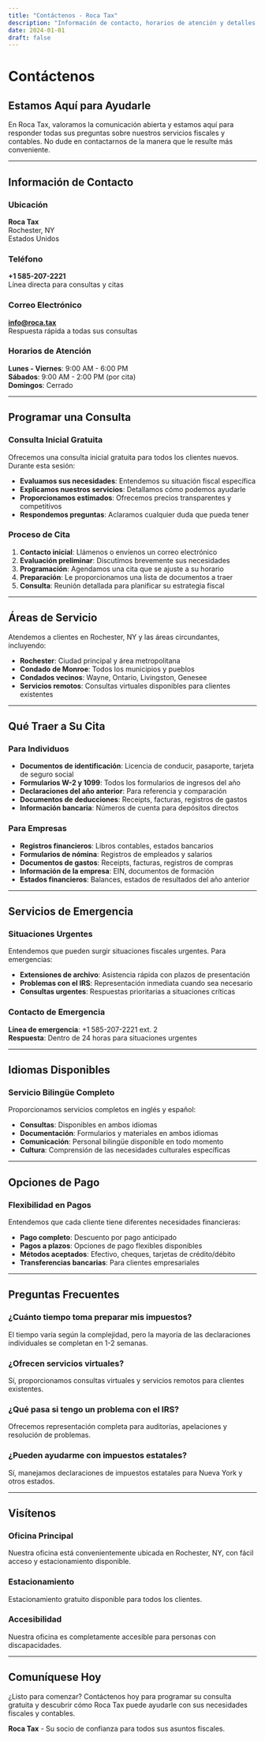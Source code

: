 ```yaml
---
title: "Contáctenos - Roca Tax"
description: "Información de contacto, horarios de atención y detalles de consulta para Roca Tax."
date: 2024-01-01
draft: false
---
```


# Contáctenos

## Estamos Aquí para Ayudarle

En Roca Tax, valoramos la comunicación abierta y estamos aquí para responder todas sus preguntas sobre nuestros servicios fiscales y contables. No dude en contactarnos de la manera que le resulte más conveniente.

---

## Información de Contacto

### Ubicación
**Roca Tax**  
Rochester, NY  
Estados Unidos

### Teléfono
**+1 585-207-2221**  
Línea directa para consultas y citas

### Correo Electrónico
**info@roca.tax**  
Respuesta rápida a todas sus consultas

### Horarios de Atención
**Lunes - Viernes**: 9:00 AM - 6:00 PM  
**Sábados**: 9:00 AM - 2:00 PM (por cita)  
**Domingos**: Cerrado

---

## Programar una Consulta

### Consulta Inicial Gratuita
Ofrecemos una consulta inicial gratuita para todos los clientes nuevos. Durante esta sesión:

- **Evaluamos sus necesidades**: Entendemos su situación fiscal específica
- **Explicamos nuestros servicios**: Detallamos cómo podemos ayudarle
- **Proporcionamos estimados**: Ofrecemos precios transparentes y competitivos
- **Respondemos preguntas**: Aclaramos cualquier duda que pueda tener

### Proceso de Cita
1. **Contacto inicial**: Llámenos o envíenos un correo electrónico
2. **Evaluación preliminar**: Discutimos brevemente sus necesidades
3. **Programación**: Agendamos una cita que se ajuste a su horario
4. **Preparación**: Le proporcionamos una lista de documentos a traer
5. **Consulta**: Reunión detallada para planificar su estrategia fiscal

---

## Áreas de Servicio

Atendemos a clientes en Rochester, NY y las áreas circundantes, incluyendo:

- **Rochester**: Ciudad principal y área metropolitana
- **Condado de Monroe**: Todos los municipios y pueblos
- **Condados vecinos**: Wayne, Ontario, Livingston, Genesee
- **Servicios remotos**: Consultas virtuales disponibles para clientes existentes

---

## Qué Traer a Su Cita

### Para Individuos
- **Documentos de identificación**: Licencia de conducir, pasaporte, tarjeta de seguro social
- **Formularios W-2 y 1099**: Todos los formularios de ingresos del año
- **Declaraciones del año anterior**: Para referencia y comparación
- **Documentos de deducciones**: Receipts, facturas, registros de gastos
- **Información bancaria**: Números de cuenta para depósitos directos

### Para Empresas
- **Registros financieros**: Libros contables, estados bancarios
- **Formularios de nómina**: Registros de empleados y salarios
- **Documentos de gastos**: Receipts, facturas, registros de compras
- **Información de la empresa**: EIN, documentos de formación
- **Estados financieros**: Balances, estados de resultados del año anterior

---

## Servicios de Emergencia

### Situaciones Urgentes
Entendemos que pueden surgir situaciones fiscales urgentes. Para emergencias:

- **Extensiones de archivo**: Asistencia rápida con plazos de presentación
- **Problemas con el IRS**: Representación inmediata cuando sea necesario
- **Consultas urgentes**: Respuestas prioritarias a situaciones críticas

### Contacto de Emergencia
**Línea de emergencia**: +1 585-207-2221 ext. 2  
**Respuesta**: Dentro de 24 horas para situaciones urgentes

---

## Idiomas Disponibles

### Servicio Bilingüe Completo
Proporcionamos servicios completos en inglés y español:

- **Consultas**: Disponibles en ambos idiomas
- **Documentación**: Formularios y materiales en ambos idiomas
- **Comunicación**: Personal bilingüe disponible en todo momento
- **Cultura**: Comprensión de las necesidades culturales específicas

---

## Opciones de Pago

### Flexibilidad en Pagos
Entendemos que cada cliente tiene diferentes necesidades financieras:

- **Pago completo**: Descuento por pago anticipado
- **Pagos a plazos**: Opciones de pago flexibles disponibles
- **Métodos aceptados**: Efectivo, cheques, tarjetas de crédito/débito
- **Transferencias bancarias**: Para clientes empresariales

---

## Preguntas Frecuentes

### ¿Cuánto tiempo toma preparar mis impuestos?
El tiempo varía según la complejidad, pero la mayoría de las declaraciones individuales se completan en 1-2 semanas.

### ¿Ofrecen servicios virtuales?
Sí, proporcionamos consultas virtuales y servicios remotos para clientes existentes.

### ¿Qué pasa si tengo un problema con el IRS?
Ofrecemos representación completa para auditorías, apelaciones y resolución de problemas.

### ¿Pueden ayudarme con impuestos estatales?
Sí, manejamos declaraciones de impuestos estatales para Nueva York y otros estados.

---

## Visítenos

### Oficina Principal
Nuestra oficina está convenientemente ubicada en Rochester, NY, con fácil acceso y estacionamiento disponible.

### Estacionamiento
Estacionamiento gratuito disponible para todos los clientes.

### Accesibilidad
Nuestra oficina es completamente accesible para personas con discapacidades.

---

## Comuníquese Hoy

¿Listo para comenzar? Contáctenos hoy para programar su consulta gratuita y descubrir cómo Roca Tax puede ayudarle con sus necesidades fiscales y contables.

**Roca Tax** - Su socio de confianza para todos sus asuntos fiscales. 